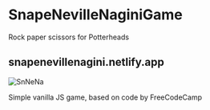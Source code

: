 # SnapeNevilleNaginiGame
Rock paper scissors for Potterheads

## snapenevillenagini.netlify.app

![SnNeNa](https://user-images.githubusercontent.com/49696513/174539271-dd656527-35a3-4dd8-986f-91a0c923d9da.png)

Simple vanilla JS game, based on code by FreeCodeCamp
